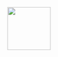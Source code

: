 <div id="header" align="center">
  <img src="https://media.giphy.com/media/e8ovuMpwAxnxK/giphy.gif" width="100"/>
</div>
